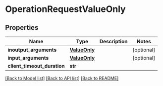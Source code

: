 # OperationRequestValueOnly

## Properties
Name | Type | Description | Notes
------------ | ------------- | ------------- | -------------
**inoutput_arguments** | [**ValueOnly**](ValueOnly.md) |  | [optional] 
**input_arguments** | [**ValueOnly**](ValueOnly.md) |  | [optional] 
**client_timeout_duration** | **str** |  | 

[[Back to Model list]](../README.md#documentation-for-models) [[Back to API list]](../README.md#documentation-for-api-endpoints) [[Back to README]](../README.md)

